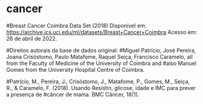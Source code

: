 # cancer

#Breast Cancer Coimbra Data Set (2018) Disponível em: https://archive.ics.uci.edu/ml/datasets/Breast+Cancer+Coimbra Acesso em: 26 de abril de 2022.

#Direitos autorais da base de dados original:
#Miguel Patrício, José Pereira, Joana Crisóstomo, Paulo Matafome, Raquel Seiça, Francisco Caramelo, all from the Faculty of Medicine of the University of Coimbra and #also Manuel Gomes from the University Hospital Centre of Coimbra.

#Patrício, M., Pereira, J., Crisóstomo, J., Matafome, P., Gomes, M., Seiça, R., & Caramelo, F. (2018). Usando Resistin, glicose, idade e IMC para prever a presença de #câncer de mama. BMC Câncer, 18(1).



